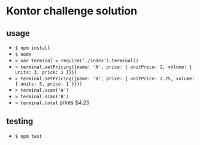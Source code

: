 # Kontor challenge solution

## usage
* `$ npm install`
* `$ node`
* `> var terminal = require('./index').terminal()`
* `> terminal.setPricing({name: 'A', price: { unitPrice: 2, volume: { units: 3, price: 1 }}})`
* `> terminal.setPricing({name: 'B', price: { unitPrice: 2.25, volume: { units: 5, price: 1 }}})`
* `> terminal.scan('A')`
* `> terminal.scan('B')`
* `> terminal.total` prints $4.25

## testing
* `$ npm test`
